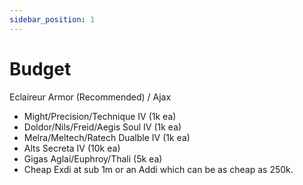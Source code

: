 ```yaml
---
sidebar_position: 1
---
```


# Budget

Eclaireur Armor (Recommended) / Ajax 
- Might/Precision/Technique IV (1k ea)
- Doldor/Nils/Freid/Aegis Soul IV (1k ea)
- Melra/Meltech/Ratech Dualble IV (1k ea)
- Alts Secreta IV (10k ea)
- Gigas Aglai/Euphroy/Thali (5k ea)
- Cheap Exdi at sub 1m or an Addi which can be as cheap as 250k.
